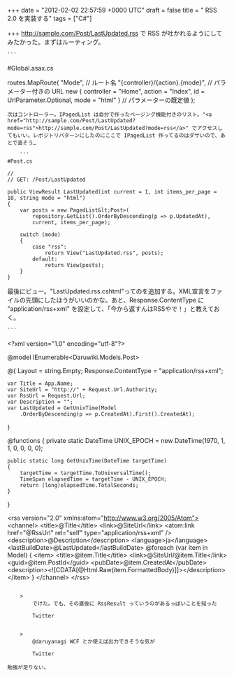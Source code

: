 
+++
date = "2012-02-02 22:57:59 +0000 UTC"
draft = false
title = " RSS 2.0 を実装する"
tags = ["C#"]

+++
<a href="http://sample.com/Post/LastUpdated.rss">http://sample.com/Post/LastUpdated.rss</a> で RSS が吐かれるようにしてみたかった。まずはルーティング。

    ```
#Global.asax.cs

routes.MapRoute(
    "Mode", // ルート名
    "{controller}/{action}.{mode}", // パラメーター付きの URL
        new { controller = "Home",
        action = "Index",
        id = UrlParameter.Optional,
        mode = "html" } // パラメーターの既定値
);
```
次はコントローラー。IPagedList は自分で作ったページング機能付きのリスト。"<a href="http://sample.com/Post/LastUpdated?mode=rss">http://sample.com/Post/LastUpdated?mode=rss</a>" でアクセスしてもいい。レポジトリパターンにしたのにここで IPagedList 作ってるのはダサいので、あとで直そう…

    ```
#Post.cs

//
// GET: /Post/LastUpdated

public ViewResult LastUpdated(int current = 1, int items_per_page = 10, string mode = "html")
{
    var posts = new PagedList&lt;Post>(
        repository.GetList().OrderByDescending(p => p.UpdatedAt),
        current, items_per_page);

    switch (mode)
    {
        case "rss":
            return View("LastUpdated.rss", posts);
        default:
            return View(posts);
    }
}
```
最後にビュー。"LastUpdated.rss.cshtml"ってのを追加する。XML宣言をファイルの先頭にしたほうがいいのかな。あと、Response.ContentType に "application/rss+xml" を設定して、「今から返すんはRSSやで！」と教えておく。

    ```
&lt;?xml version="1.0" encoding="utf-8"?>

@model IEnumerable&lt;Daruwiki.Models.Post>

@{
    Layout = string.Empty;
    Response.ContentType = "application/rss+xml";

    var Title = App.Name;
    var SiteUrl = "http://" + Request.Url.Authority;
    var RssUrl = Request.Url;
    var Description = "";
    var LastUpdated = GetUnixTime(Model
        .OrderByDescending(p => p.CreatedAt).First().CreatedAt);
}

@functions
{
    private static DateTime UNIX_EPOCH =  new DateTime(1970, 1, 1, 0, 0, 0, 0);
    
    public static long GetUnixTime(DateTime targetTime)
    {
        targetTime = targetTime.ToUniversalTime();
        TimeSpan elapsedTime = targetTime - UNIX_EPOCH;
        return (long)elapsedTime.TotalSeconds;
    }
}

&lt;rss version="2.0" xmlns:atom="http://www.w3.org/2005/Atom">
&lt;channel>
  &lt;title>@Title&lt;/title>
  &lt;link>@SiteUrl&lt;/link>
  &lt;atom:link href="@RssUrl" rel="self" type="application/rss+xml" />
  &lt;description>@Description&lt;/description>
  &lt;language>ja&lt;/language>
  &lt;lastBuildDate>@LastUpdated&lt;/lastBuildDate>
@foreach (var item in Model)
{
  &lt;item>
    &lt;title>@item.Title&lt;/title>
    &lt;link>@SiteUrl/@item.Title&lt;/link>
    &lt;guid>@item.PostId&lt;/guid>
    &lt;pubDate>@item.CreatedAt&lt;/pubDate>
    &lt;description>&lt;![CDATA[@Html.Raw(item.FormattedBody)]]>&lt;/description>
  &lt;/item>
}
&lt;/channel>
&lt;/rss>
```

    >
        でけた。でも、その直後に RssResult っていうのがあるっぽいことを知った

        Twitter
    

    >
        @daruyanagi WCF とか使えば出力できそうな気が

        Twitter
    
勉強が足りない。


